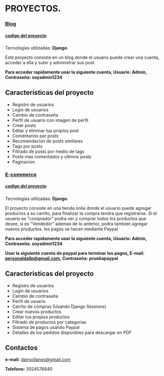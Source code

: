 # PROYECTOS.

### [Blog](http://dairo.pythonanywhere.com/)
##### [codigo del proyecto](https://github.com/Dairollanos/blog)
Tecnologias utilizadas: **Django**.

Este proyecto consiste en un blog donde el usuario puede crear una cuenta, acceder a ella y subir y administrar sus post.

**Para acceder rapidamente usar la siguiente cuenta, Usuario: Admin, Contraseña: soyadmin1234**

## Caracteristicas del proyecto
- Registro de usuarios
- Login de usuarios
- Cambio de contraseña
- Perfil de usuario con imagen de perfil
- Crear posts
- Editar y eliminar tus propios post
- Comentarios por posts
- Recomendacion de posts similares
- Tags por posts
- Filtrado de posts por medio de tags
- Posts mas comentados y ultimos posts
- Paginacion


### [E-commerce](http://xdairo.pythonanywhere.com/)
##### [codigo del proyecto](https://github.com/Dairollanos/E-commerce)
Tecnologias utilizadas: **Django**.

El proyecto consiste en una tienda onlie donde el usuario puede agregar productos a su carrito, para finalizar la compra tendra que registrarse. Si el usuario es "comprador" podra ver y comprar todos los productos que desee, si es "Vendedor" ademas de lo anterior, podra tambien agregar nuevos productos. los pagos se hacen mediante Paypal

**Para acceder rapidamente usar la siguiente cuenta, Usuario: Admin, Contraseña: soyadmin1234**

**Usar la siguiente cuenta de paypal para terminar los pagos, E-mail: personaldallp@gmail.com, Contraseña: pruebapaypal**

## Caracteristicas del proyecto
- Registro de usuarios
- Login de usuarios
- Cambio de contraseña
- Perfil de usuario
- Carrito de compras (Usando Django Sessions)
- Crear nuevos productos
- Editar tus propios productos
- Filtrado de productos por categorias
- Sistema de pagos usando Paypal
- Detalles de los pedidos disponibles para descargar en PDF


## Contactos
**e-mail:** dairoollanos@gmail.com

**Telefono:** 3024576840

